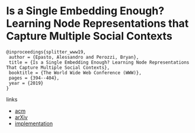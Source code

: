 # Is a Single Embedding Enough? Learning Node Representations that Capture Multiple Social Contexts

```
@inproceedings{splitter_www19,
 author = {Epasto, Alessandro and Perozzi, Bryan},
 title = {Is a Single Embedding Enough? Learning Node Representations That Capture Multiple Social Contexts},
 booktitle = {The World Wide Web Conference (WWW)},
 pages = {394--404},
 year = {2019}
} 
```

links
- [acm](https://dl.acm.org/citation.cfm?id=3313660)
- [arXiv](https://arxiv.org/abs/1905.02138)
- [implementation](https://github.com/benedekrozemberczki/Splitter)
